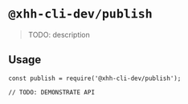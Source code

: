 # `@xhh-cli-dev/publish`

> TODO: description

## Usage

```
const publish = require('@xhh-cli-dev/publish');

// TODO: DEMONSTRATE API
```
